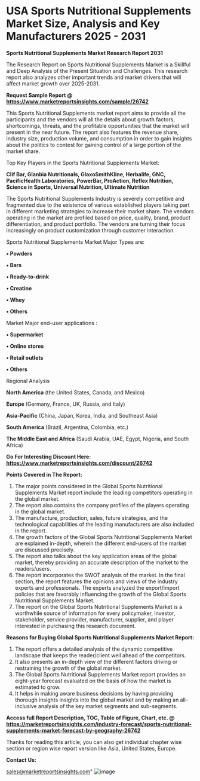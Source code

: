  # USA Sports Nutritional Supplements Market Size, Analysis and Key Manufacturers 2025 - 2031

<strong>Sports Nutritional Supplements Market Research Report 2031</strong>

The Research Report on Sports Nutritional Supplements Market is a Skillful and Deep Analysis of the Present Situation and Challenges. This research report also analyzes other important trends and market drivers that will affect market growth over 2025-2031.

<strong>Request Sample Report @ <a href=https://www.marketreportsinsights.com/sample/26742>https://www.marketreportsinsights.com/sample/26742</a></strong>

This Sports Nutritional Supplements market report aims to provide all the participants and the vendors will all the details about growth factors, shortcomings, threats, and the profitable opportunities that the market will present in the near future. The report also features the revenue share, industry size, production volume, and consumption in order to gain insights about the politics to contest for gaining control of a large portion of the market share.

Top Key Players in the Sports Nutritional Supplements Market:

<strong>Clif Bar, Glanbia Nutritionals, GlaxoSmithKline, Herbalife, GNC, PacificHealth Laboratories, PowerBar, ProAction, Reflex Nutrition, Science in Sports, Universal Nutrition, Ultimate Nutrition</strong>

The Sports Nutritional Supplements Industry is severely competitive and fragmented due to the existence of various established players taking part in different marketing strategies to increase their market share. The vendors operating in the market are profiled based on price, quality, brand, product differentiation, and product portfolio. The vendors are turning their focus increasingly on product customization through customer interaction.

Sports Nutritional Supplements Market Major Types are:

<strong>• Powders

• Bars

• Ready-to-drink

• Creatine

• Whey

• Others</strong>

Market Major end-user applications :

<strong>• Supermarket

• Online stores

• Retail outlets

• Others</strong>

Regional Analysis

</u><strong><b>North America</b></strong> (the United States, Canada, and Mexico)

<strong><b>Europe </b></strong>(Germany, France, UK, Russia, and Italy)

<strong><b>Asia-Pacific</b></strong> (China, Japan, Korea, India, and Southeast Asia)

<strong><b>South America</b></strong> (Brazil, Argentina, Colombia, etc.)

<strong><b>The Middle East and Africa</b></strong> (Saudi Arabia, UAE, Egypt, Nigeria, and South Africa)

<strong>Go For Interesting Discount Here: <a href=https://www.marketreportsinsights.com/discount/26742>https://www.marketreportsinsights.com/discount/26742</a></strong>

<strong>Points Covered in The Report:</strong>
<ol>
  <li>The major points considered in the Global Sports Nutritional Supplements Market report include the leading competitors operating in the global market.</li>
  <li>The report also contains the company profiles of the players operating in the global market.</li>
  <li>The manufacture, production, sales, future strategies, and the technological capabilities of the leading manufacturers are also included in the report.</li>
  <li>The growth factors of the Global Sports Nutritional Supplements Market are explained in-depth, wherein the different end-users of the market are discussed precisely.</li>
  <li>The report also talks about the key application areas of the global market, thereby providing an accurate description of the market to the readers/users.</li>
  <li>The report incorporates the SWOT analysis of the market. In the final section, the report features the opinions and views of the industry experts and professionals. The experts analyzed the export/import policies that are favorably influencing the growth of the Global Sports Nutritional Supplements Market.</li>
  <li>The report on the Global Sports Nutritional Supplements Market is a worthwhile source of information for every policymaker, investor, stakeholder, service provider, manufacturer, supplier, and player interested in purchasing this research document.</li>
</ol>
<strong>Reasons for Buying Global Sports Nutritional Supplements Market Report:</strong>

<ol>
  <li>The report offers a detailed analysis of the dynamic competitive landscape that keeps the reader/client well ahead of the competitors.</li>
  <li>It also presents an in-depth view of the different factors driving or restraining the growth of the global market.</li>
  <li>The Global Sports Nutritional Supplements Market report provides an eight-year forecast evaluated on the basis of how the market is estimated to grow.</li>
  <li>It helps in making aware business decisions by having providing thorough insights insights into the global market and by making an all-inclusive analysis of the key market segments and sub-segments.</li>
</ol>
<strong>Access full Report Description, TOC, Table of Figure, Chart, etc. @ <a href=https://marketreportsinsights.com/industry-forecast/sports-nutritional-supplements-market-forecast-by-geography-26742>https://marketreportsinsights.com/industry-forecast/sports-nutritional-supplements-market-forecast-by-geography-26742</a></strong>


Thanks for reading this article; you can also get individual chapter wise section or region wise report version like Asia, United States, Europe.

<strong>Contact Us:</strong>

sales@marketreportsinsights.com"
![image](https://github.com/user-attachments/assets/9e97a4c3-10e3-430e-b9a6-031bfb337337)
